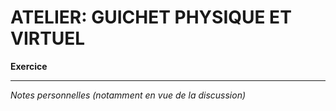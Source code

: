 # ATELIER: GUICHET PHYSIQUE ET VIRTUEL

**Exercice**   



---
*Notes personnelles (notamment en vue de la discussion)*

